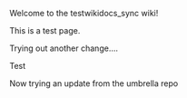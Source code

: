Welcome to the testwikidocs_sync wiki!

This is a test page.

Trying out another change....

Test

Now trying an update from the umbrella repo
